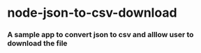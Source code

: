 # node-json-to-csv-download
### A sample app to convert json to csv and alllow user to download the file
